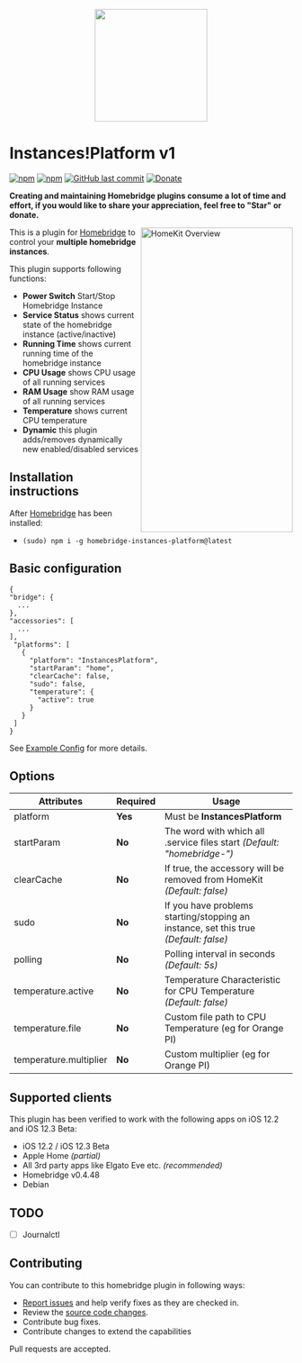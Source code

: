 <p align="center">
    <img src="https://i.imgur.com/w7nyvOl.png" height="200">
</p>


# Instances!Platform v1

[![npm](https://img.shields.io/npm/v/homebridge-instances-platform.svg?style=flat-square)](https://www.npmjs.com/package/homebridge-instances-platform)
[![npm](https://img.shields.io/npm/dt/homebridge-instances-platform.svg?style=flat-square)](https://www.npmjs.com/package/homebridge-instances-platform)
[![GitHub last commit](https://img.shields.io/github/last-commit/SeydX/homebridge-instances-platform.svg?style=flat-square)](https://github.com/SeydX/homebridge-instances-platform)
[![Donate](https://img.shields.io/badge/Donate-PayPal-blue.svg?style=flat-square&maxAge=2592000)](https://www.paypal.com/cgi-bin/webscr?cmd=_s-xclick&hosted_button_id=NP4T3KASWQLD8)

**Creating and maintaining Homebridge plugins consume a lot of time and effort, if you would like to share your appreciation, feel free to "Star" or donate.**

<img src="https://raw.githubusercontent.com/SeydX/homebridge-instances-platform/master/images/69E0F798-BCB6-4F15-B279-7C44AE311FC6.gif" align="right" alt="HomeKit Overview" width="270px" height="541px">

This is a plugin for [Homebridge](https://github.com/nfarina/homebridge) to control your **multiple homebridge instances**. 

This plugin supports following functions:

- **Power Switch** Start/Stop Homebridge Instance
- **Service Status** shows current state of the homebridge instance (active/inactive)
- **Running Time** shows current running time of the homebridge instance
- **CPU Usage** shows CPU usage of all running services
- **RAM Usage** show RAM usage of all running services
- **Temperature** shows current CPU temperature
- **Dynamic** this plugin adds/removes dynamically new enabled/disabled services

## Installation instructions

After [Homebridge](https://github.com/nfarina/homebridge) has been installed:

-  ```(sudo) npm i -g homebridge-instances-platform@latest```


## Basic configuration

 ```
{
 "bridge": {
   ...
},
 "accessories": [
   ...
],
  "platforms": [
    {
      "platform": "InstancesPlatform",
      "startParam": "home",
      "clearCache": false,
      "sudo": false,
      "temperature": {
        "active": true
      }
    }
  ]
}
 ```
 See [Example Config](https://github.com/SeydX/homebridge-instances-platform/blob/master/example-config.json) for more details.

 
 ## Options

| **Attributes** | **Required** | **Usage** |
|------------|----------|-------|
| platform | **Yes** | Must be **InstancesPlatform** |
| startParam | **No** | The word with which all .service files start _(Default: "homebridge-")_ |
| clearCache | **No** | If true, the accessory will be removed from HomeKit _(Default: false)_ |
| sudo | **No** | If you have problems starting/stopping an instance, set this true _(Default: false)_|
| polling | **No** | Polling interval in seconds _(Default: 5s)_ |
| temperature.active | **No** | Temperature Characteristic for CPU Temperature _(Default: false)_  |
| temperature.file | **No** | Custom file path to CPU Temperature (eg for Orange PI) |
| temperature.multiplier | **No** | Custom multiplier (eg for Orange PI) |


## Supported clients

This plugin has been verified to work with the following apps on iOS 12.2 and iOS 12.3 Beta:

* iOS 12.2 / iOS 12.3 Beta
* Apple Home _(partial)_
* All 3rd party apps like Elgato Eve etc. _(recommended)_
* Homebridge v0.4.48
* Debian


## TODO
- [ ] Journalctl


## Contributing

You can contribute to this homebridge plugin in following ways:

- [Report issues](https://github.com/SeydX/homebridge-instances-platform/issues) and help verify fixes as they are checked in.
- Review the [source code changes](https://github.com/SeydX/homebridge-instances-platform/pulls).
- Contribute bug fixes.
- Contribute changes to extend the capabilities

Pull requests are accepted.
